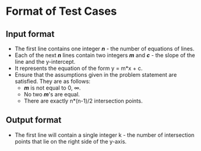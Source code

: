 # Format of Test Cases

## Input format
-  The first line contains one integer ***n*** - the number of equations of lines.
- Each of the next ***n*** lines contain two integers ***m*** and ***c*** - the slope of the line and the y-intercept.
- It represents the equation of the form y = m*x + c.
- Ensure that the assumptions given in the problem statement are satisfied. They are as follows:
    -  ***m*** is not equal to 0, ∞. 
    - No two ***m***'s are equal.
    - There are exactly n*(n-1)/2 intersection points.
    
## Output format
- The first line will contain a single integer k - the number of intersection points that lie on the right side of the y-axis.
